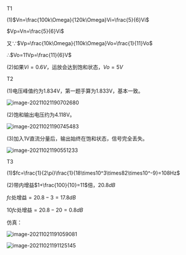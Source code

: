 T1

(1)$Vn=\frac{100k\Omega}{120k\Omega}Vi=\frac{5}{6}Vi$

$Vp=Vn=\frac{5}{6}Vi$

又∵$Vp=\frac{10k\Omega}{110k\Omega}Vo=\frac{1}{11}Vo$

∴$Vo=11Vp=\frac{11}{6}V$

(2)如果$Vi=0.6V$，运放会达到饱和状态，$Vo=5V$

T2

(1)电压峰值约为1.834V，第一题手算为1.833V，基本一致。

![image-20211021190702680](C:\Users\Zezzid\AppData\Roaming\Typora\typora-user-images\image-20211021190702680.png)

(2)饱和输出电压约为4.118V。

![image-20211021190745483](C:\Users\Zezzid\AppData\Roaming\Typora\typora-user-images\image-20211021190745483.png)

(3)加入1V直流分量后，输出始终在饱和状态，信号完全丢失。

![image-20211021190551233](C:\Users\Zezzid\AppData\Roaming\Typora\typora-user-images\image-20211021190551233.png)

T3

(1)$fc=\frac{1}{2\pi}\frac{1}{18\times10^3\times82\times10^-9}=108Hz$

(2)带内增益$1+\frac{100}{10}=11$倍，$20.8dB$

$fc$处增益$=20.8-3=17.8dB$

$10fc$处增益$=20.8-20=0.8dB$

仿真：

![image-20211021191059081](C:\Users\Zezzid\AppData\Roaming\Typora\typora-user-images\image-20211021191059081.png)

![image-20211021191125145](C:\Users\Zezzid\AppData\Roaming\Typora\typora-user-images\image-20211021191125145.png)

